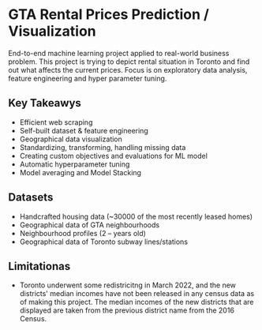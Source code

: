 # GTA Rental Prices Prediction / Visualization #

End-to-end machine learning project applied to real-world business problem. This project is trying to depict rental situation in Toronto and find out what affects the current prices. Focus is on exploratory data analysis, feature engineering and hyper parameter tuning. 

## Key Takeawys ##

- Efficient web scraping
- Self-built dataset & feature engineering
- Geographical data visualization
- Standardizing, transforming, handling missing data
- Creating custom objectives and evaluations for ML model
- Automatic hyperparameter tuning
- Model averaging and Model Stacking

## Datasets ##

- Handcrafted housing data (~30000 of the most recently leased homes)
- Geographical data of GTA neighbourhoods
- Neighbourhood profiles (2 – years old)
- Geographical data of Toronto subway lines/stations

## Limitationas ##

- Toronto underwent some redistricitng in March 2022, and the new districts' median incomes have not been released in any census data as of making this project. The median incomes of the new districts that are displayed are taken from the previous district name from the 2016 Census.

